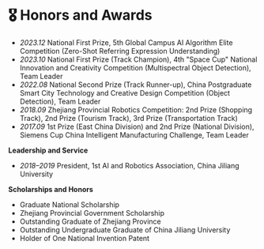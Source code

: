 
# 🎖 Honors and Awards

- *2023.12* National First Prize, 5th Global Campus AI Algorithm Elite Competition (Zero-Shot Referring Expression Understanding)
- *2023.10* National First Prize (Track Champion), 4th "Space Cup" National Innovation and Creativity Competition (Multispectral Object Detection), Team Leader
- *2022.08* National Second Prize (Track Runner-up), China Postgraduate Smart City Technology and Creative Design Competition (Object Detection), Team Leader
- *2018.09* Zhejiang Provincial Robotics Competition: 2nd Prize (Shopping Track), 2nd Prize (Tourism Track), 3rd Prize (Transportation Track)
- *2017.09* 1st Prize (East China Division) and 2nd Prize (National Division), Siemens Cup China Intelligent Manufacturing Challenge, Team Leader

**Leadership and Service**

- *2018–2019* President, 1st AI and Robotics Association, China Jiliang University

**Scholarships and Honors**

- Graduate National Scholarship
- Zhejiang Provincial Government Scholarship
- Outstanding Graduate of Zhejiang Province
- Outstanding Undergraduate Graduate of China Jiliang University
- Holder of One National Invention Patent
